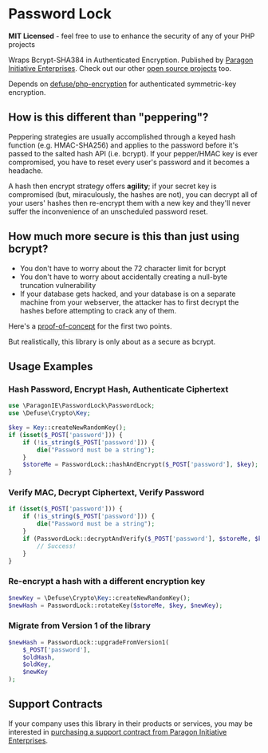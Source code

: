 # Password Lock

**MIT Licensed** - feel free to use to enhance the security of any of your PHP projects

Wraps Bcrypt-SHA384 in Authenticated Encryption. Published by [Paragon Initiative Enterprises](https://paragonie.com). Check out our other [open source projects](https://paragonie.com/projects) too.

Depends on [defuse/php-encryption](https://github.com/defuse/php-encryption) for authenticated symmetric-key encryption.

## How is this different than "peppering"?

Peppering strategies are usually accomplished through a keyed hash function (e.g. HMAC-SHA256) and applies to the password before it's passed to the salted hash API (i.e. bcrypt). If your pepper/HMAC key is ever compromised, you have to reset every user's password and it becomes a headache.

A hash then encrypt strategy offers **agility**; if your secret key is compromised (but, miraculously, the hashes are not), you can decrypt all of your users' hashes then re-encrypt them with a new key and they'll never suffer the inconvenience of an unscheduled password reset.

## How much more secure is this than just using bcrypt?

* You don't have to worry about the 72 character limit for bcrypt
* You don't have to worry about accidentally creating a null-byte truncation vulnerability
* If your database gets hacked, and your database is on a separate machine from your webserver, the attacker has to first decrypt the hashes before attempting to crack any of them.

Here's a [proof-of-concept](http://3v4l.org/61VZq) for the first two points.

But realistically, this library is only about as a secure as bcrypt.

## Usage Examples

### Hash Password, Encrypt Hash, Authenticate Ciphertext

```php
use \ParagonIE\PasswordLock\PasswordLock;
use \Defuse\Crypto\Key;

$key = Key::createNewRandomKey();
if (isset($_POST['password'])) {
    if (!is_string($_POST['password'])) {
        die("Password must be a string");
    }
    $storeMe = PasswordLock::hashAndEncrypt($_POST['password'], $key);
}
```
 
### Verify MAC, Decrypt Ciphertext, Verify Password

```php
if (isset($_POST['password'])) {
    if (!is_string($_POST['password'])) {
        die("Password must be a string");
    }
    if (PasswordLock::decryptAndVerify($_POST['password'], $storeMe, $key)) {
        // Success!
    }
}
```

### Re-encrypt a hash with a different encryption key

```php
$newKey = \Defuse\Crypto\Key::createNewRandomKey();
$newHash = PasswordLock::rotateKey($storeMe, $key, $newKey);
```

### Migrate from Version 1 of the library

```php
$newHash = PasswordLock::upgradeFromVersion1(
    $_POST['password'],
    $oldHash,
    $oldKey,
    $newKey
);
```

## Support Contracts

If your company uses this library in their products or services, you may be
interested in [purchasing a support contract from Paragon Initiative Enterprises](https://paragonie.com/enterprise).
